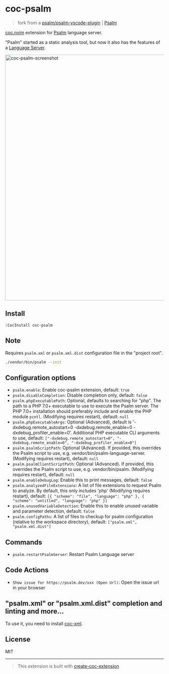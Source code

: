 # coc-psalm

> fork from a [psalm/psalm-vscode-plugin](https://github.com/psalm/psalm-vscode-plugin) | [Psalm](https://marketplace.visualstudio.com/items?itemName=getpsalm.psalm-vscode-plugin)

[coc.nvim](https://github.com/neoclide/coc.nvim) extension for [Psalm](https://psalm.dev/) language server.

"Psalm" started as a static analysis tool, but now it also has the features of a [Language Server](https://psalm.dev/docs/running_psalm/language_server/).

<img width="780" alt="coc-psalm-screenshot" src="https://user-images.githubusercontent.com/188642/105113456-53e03280-5b08-11eb-8fad-5a2bb0aa33a0.png">

## Install

```
:CocInstall coc-psalm
```

## Note

Requires `psalm.xml` or `psalm.xml.dist` configuration file in the "project root".

```sh
./vendor/bin/psalm --init
```

## Configuration options

- `psalm.enable`: Enable coc-psalm extension, default: `true`
- `psalm.disableCompletion`: Disable completion only, default: `false`
- `psalm.phpExecutablePath`: Optional, defaults to searching for "php". The path to a PHP 7.0+ executable to use to execute the Psalm server. The PHP 7.0+ installation should preferably include and enable the PHP module `pcntl`. (Modifying requires restart), default: `null`
- `psalm.phpExecutableArgs`: Optional (Advanced), default is '-dxdebug.remote_autostart=0 -dxdebug.remote_enable=0 -dxdebug_profiler_enable=0'.  Additional PHP executable CLI arguments to use, default: `["-dxdebug.remote_autostart=0", "-dxdebug.remote_enable=0", "-dxdebug_profiler_enable=0"]`
- `psalm.psalmScriptPath`: Optional (Advanced). If provided, this overrides the Psalm script to use, e.g. vendor/bin/psalm-language-server. (Modifying requires restart), default: `null`
- `psalm.psalmClientScriptPath`: Optional (Advanced). If provided, this overrides the Psalm script to use, e.g. vendor/bin/psalm. (Modifying requires restart), default: `null`
- `psalm.enableDebugLog`: Enable this to print messages, default: `false`
- `psalm.analyzedFileExtensions`: A list of file extensions to request Psalm to analyze. By default, this only includes 'php' (Modifying requires restart), default: `[{ "scheme": "file", "language": "php" }, { "scheme": "untitled", "language": "php" }]`
- `psalm.unusedVariableDetection`: Enable this to enable unused variable and parameter detection, default: `false`
- `psalm.configPaths`: A list of files to checkup for psalm configuration (relative to the workspace directory), default: `["psalm.xml", "psalm.xml.dist"]`

## Commands

- `psalm.restartPsalmServer`: Restart Psalm Language server

## Code Actions

- `Show issue for https://psalm.dev/xxx (Open Url)`: Open the issue url in your browser

## "psalm.xml" or "psalm.xml.dist" completion and linting and more...

To use it, you need to install [coc-xml](https://github.com/fannheyward/coc-xml).

## License

MIT

---

> This extension is built with [create-coc-extension](https://github.com/fannheyward/create-coc-extension)
